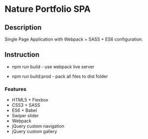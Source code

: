Nature Portfolio SPA
===========================

Description
-------------------------

Single Page Application with Webpack + SASS + ES6 configuration.

Instruction
-------------------------
* npm run build - use webpack live server

* npm run build:prod - pack all files to dist folder

### Features

* HTML5 + Flexbox
* CSS3 + SASS
* ES6 + Babel
* Swiper slider
* Webpack
* jQuery custom navigation
* jQuery custom gallery
